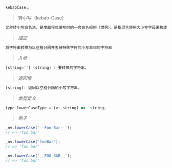 `kebabCase` 。

> 转小写（kebab-Case）

```javascript
又称转小写命名法，是电脑程式编写时的一套命名规则（惯例）。是指混合使用大小写字母来构成变量和函数的名字。
```
> *描述*

```javascript
将字符串转换为以空格分隔并去掉特殊字符的小写单词的字符串
```

> *入参*

```javascript
[string=''] (string) : 要转换的字符串。
```

> *返回值*

```javascript
(string): 返回以空格分隔的小写字符串。
```

> *类型定义*

```javascript
type lowerCaseType = (v: string) =>  string;
```

> *例子*

```javascript
_nv.lowerCase('--Foo-Bar--');
// => 'foo bar'
```

```javascript
_nv.lowerCase('fooBar');
// => 'foo bar'
```

```javascript
_nv.lowerCase('__FOO_BAR__');
// => 'foo bar'
```


